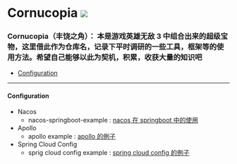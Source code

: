 Cornucopia ![](https://raw.githubusercontent.com/taojintianxia/cornucopia/master/doc/images/Cornucopia.jpg?token=AA7MDWGXK63HPBLH3AR5MBS5WJVOM) 
==========

### Cornucopia（丰饶之角）： 本是游戏英雄无敌 3 中组合出来的超级宝物，这里借此作为仓库名，记录下平时调研的一些工具，框架等的使用方法。希望自己能够以此为契机，积累，收获大量的知识吧

- [Configuration](#Configuration)

- - -

#### Configuration
  - Nacos
    - nacos-springboot-example : [nacos 在 springboot 中的使用](https://github.com/taojintianxia/cornucopia/tree/master/configuration-example/nacos-example)
  - Apollo
    - apollo example : [apollo 的例子](https://github.com/taojintianxia/cornucopia/tree/master/configuration-example/apollo-example)
  - Spring Cloud Config
    - sprig cloud config example : [spring cloud config 的例子](https://github.com/taojintianxia/cornucopia/tree/master/configuration-example/spring-cloud-config-example)